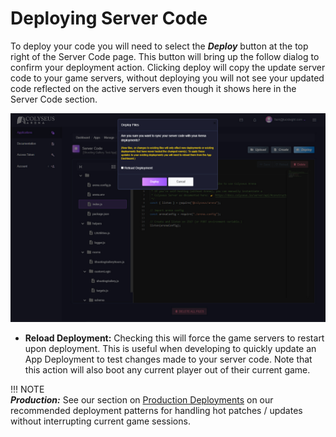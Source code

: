 # Deploying Server Code

To deploy your code you will need to select the ***Deploy*** button at the top right of the Server Code page. This button will bring up the follow dialog to confirm your deployment action. Clicking deploy will copy the update server code to your game servers, without deploying you will not see your updated code reflected on the active servers even though it shows here in the Server Code section.

![Deploy Code](../../images/deploy-code.jpg)

- **Reload Deployment:** Checking this will force the game servers to restart upon deployment. This is useful when developing to quickly update an App Deployment to test changes made to your server code. Note that this action will also boot any current player out of their current game.

!!! NOTE   
    ***Production:*** See our section on [Production Deployments](../../production/deploy-prod-application/) on our recommended deployment patterns for handling hot patches / updates without interrupting current game sessions.



